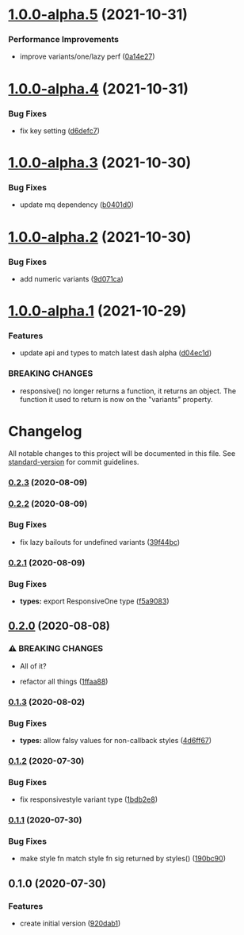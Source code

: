 # [1.0.0-alpha.5](https://github.com/dash-ui/responsive/compare/v1.0.0-alpha.4...v1.0.0-alpha.5) (2021-10-31)

### Performance Improvements

- improve variants/one/lazy perf ([0a14e27](https://github.com/dash-ui/responsive/commit/0a14e27f5c39fba77f7bf4f00f1e374035f920c4))

# [1.0.0-alpha.4](https://github.com/dash-ui/responsive/compare/v1.0.0-alpha.3...v1.0.0-alpha.4) (2021-10-31)

### Bug Fixes

- fix key setting ([d6defc7](https://github.com/dash-ui/responsive/commit/d6defc7804b4b4e2f1e25afc2ea108308f3a8f3d))

# [1.0.0-alpha.3](https://github.com/dash-ui/responsive/compare/v1.0.0-alpha.2...v1.0.0-alpha.3) (2021-10-30)

### Bug Fixes

- update mq dependency ([b0401d0](https://github.com/dash-ui/responsive/commit/b0401d0212d9e7e9db0986666d42cbd9b4a5b2d8))

# [1.0.0-alpha.2](https://github.com/dash-ui/responsive/compare/v1.0.0-alpha.1...v1.0.0-alpha.2) (2021-10-30)

### Bug Fixes

- add numeric variants ([9d071ca](https://github.com/dash-ui/responsive/commit/9d071ca6ea56563489bbec51e89a2a17cf14016e))

# [1.0.0-alpha.1](https://github.com/dash-ui/responsive/compare/v0.2.3...v1.0.0-alpha.1) (2021-10-29)

### Features

- update api and types to match latest dash alpha ([d04ec1d](https://github.com/dash-ui/responsive/commit/d04ec1d467d9f74e294798ed1e6fe1e48172abdb))

### BREAKING CHANGES

- responsive() no longer returns a function, it returns an object. The function it
  used to return is now on the "variants" property.

# Changelog

All notable changes to this project will be documented in this file. See [standard-version](https://github.com/conventional-changelog/standard-version) for commit guidelines.

### [0.2.3](https://github.com/dash-ui/responsive/compare/v0.2.2...v0.2.3) (2020-08-09)

### [0.2.2](https://github.com/dash-ui/responsive/compare/v0.2.1...v0.2.2) (2020-08-09)

### Bug Fixes

- fix lazy bailouts for undefined variants ([39f44bc](https://github.com/dash-ui/responsive/commit/39f44bc9b4d856e6688870dd33687c89eb7b0fb6))

### [0.2.1](https://github.com/dash-ui/responsive/compare/v0.2.0...v0.2.1) (2020-08-09)

### Bug Fixes

- **types:** export ResponsiveOne type ([f5a9083](https://github.com/dash-ui/responsive/commit/f5a908377952104e6e2251e7ff97f0d22ec174fe))

## [0.2.0](https://github.com/dash-ui/responsive/compare/v0.1.3...v0.2.0) (2020-08-08)

### ⚠ BREAKING CHANGES

- All of it?

- refactor all things ([1ffaa88](https://github.com/dash-ui/responsive/commit/1ffaa88e56bf1f01b94f3411912c56a454e8d91f))

### [0.1.3](https://github.com/dash-ui/responsive/compare/v0.1.2...v0.1.3) (2020-08-02)

### Bug Fixes

- **types:** allow falsy values for non-callback styles ([4d6ff67](https://github.com/dash-ui/responsive/commit/4d6ff67221391a32166e705cde3ce607cd4fc8b7))

### [0.1.2](https://github.com/dash-ui/responsive/compare/v0.1.1...v0.1.2) (2020-07-30)

### Bug Fixes

- fix responsivestyle variant type ([1bdb2e8](https://github.com/dash-ui/responsive/commit/1bdb2e83550e6de738b33c76a15a9dea49551a06))

### [0.1.1](https://github.com/dash-ui/responsive/compare/v0.1.0...v0.1.1) (2020-07-30)

### Bug Fixes

- make style fn match style fn sig returned by styles() ([190bc90](https://github.com/dash-ui/responsive/commit/190bc90b077ee43afe33a77b3c235a95b2eb4367))

## 0.1.0 (2020-07-30)

### Features

- create initial version ([920dab1](https://github.com/dash-ui/responsive/commit/920dab19da029a4638593c9a2bf0fa1bf34b3521))
